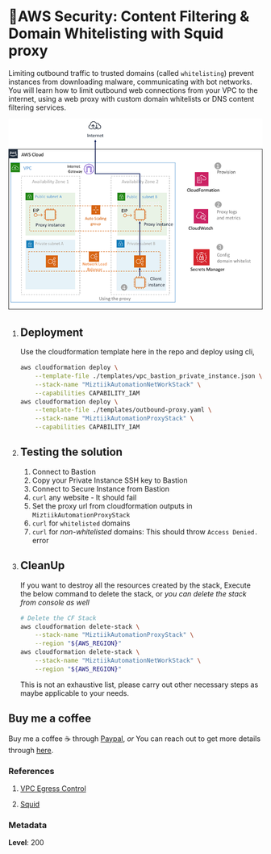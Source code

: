 # 👮AWS Security: Content Filtering & Domain Whitelisting with Squid proxy

Limiting outbound traffic to trusted domains (called `whitelisting`) prevent instances from downloading malware, communicating with bot networks.  You will learn how to limit outbound web connections from your VPC to the internet, using a web proxy with custom domain whitelists or DNS content filtering services.

![AWS Security](images/domain-whitelisting.png)

1. ## Deployment

      Use the cloudformation template here in the repo and deploy using cli,

    ```bash
    aws cloudformation deploy \
        --template-file ./templates/vpc_bastion_private_instance.json \
        --stack-name "MiztiikAutomationNetWorkStack" \
        --capabilities CAPABILITY_IAM
    aws cloudformation deploy \
        --template-file ./templates/outbound-proxy.yaml \
        --stack-name "MiztiikAutomationProxyStack" \
        --capabilities CAPABILITY_IAM
    ```

1. ## Testing the solution

    1. Connect to Bastion
    1. Copy your Private Instance SSH key to Bastion
    1. Connect to Secure Instance from Bastion
    1. `curl` any website - It should fail
    1. Set the proxy url from cloudformation outputs in `MiztiikAutomationProxyStack`
    1. `curl` for `whitelisted` domains
    1. `curl` for _non-whitelisted_ domains: This should throw `Access Denied.` error 


1. ## CleanUp

    If you want to destroy all the resources created by the stack, Execute the below command to delete the stack, or _you can delete the stack from console as well_

    ```bash
    # Delete the CF Stack
    aws cloudformation delete-stack \
        --stack-name "MiztiikAutomationProxyStack" \
        --region "${AWS_REGION}"
    aws cloudformation delete-stack \
        --stack-name "MiztiikAutomationNetWorkStack" \
        --region "${AWS_REGION}"
    ```

    This is not an exhaustive list, please carry out other necessary steps as maybe applicable to your needs.

## Buy me a coffee

Buy me a coffee ☕ through [Paypal](https://paypal.me/valaxy), _or_ You can reach out to get more details through [here](https://youtube.com/c/valaxytechnologies/about).

### References

1. [VPC Egress Control](https://aws.amazon.com/answers/networking/controlling-vpc-egress-traffic/)

1. [Squid](http://www.squid-cache.org/)

### Metadata

**Level**: 200